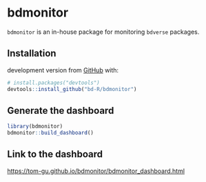 
<!-- README.md is generated from README.Rmd. Please edit that file -->

# bdmonitor

<!-- badges: start -->

<!-- badges: end -->

`bdmonitor` is an in-house package for monitoring `bdverse` packages.

## Installation

development version from [GitHub](https://github.com/) with:

``` r
# install.packages("devtools")
devtools::install_github("bd-R/bdmonitor")
```

## Generate the dashboard

``` r
library(bdmonitor)
bdmonitor::build_dashboard()
```

## Link to the dashboard

<!-- TO CHANGE!!! -->

<https://tom-gu.github.io/bdmonitor/bdmonitor_dashboard.html>
